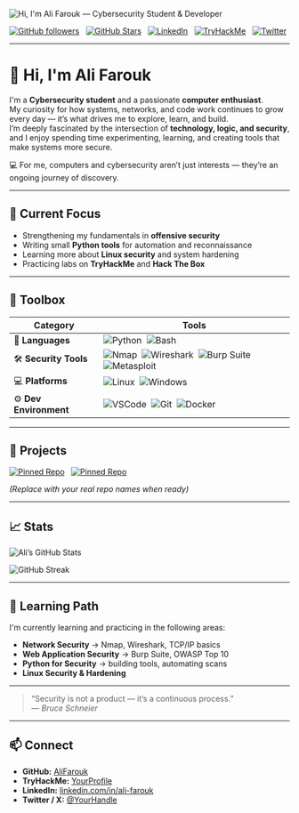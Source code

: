 ![Hi, I'm Ali Farouk — Cybersecurity Student & Developer](https://github.com/AliFarouk/AliFarouk/raw/master/header.gif)

[![GitHub followers](https://img.shields.io/github/followers/AliFarouk?logo=GitHub&style=for-the-badge)](https://github.com/AliFarouk)
&nbsp;
[![GitHub Stars](https://img.shields.io/github/stars/AliFarouk?logo=github&style=for-the-badge)](https://github.com/AliFarouk)
&nbsp;
[![LinkedIn](https://img.shields.io/badge/LinkedIn-0A66C2?logo=linkedin&style=for-the-badge)](https://linkedin.com/in/ali-farouk)
&nbsp;
[![TryHackMe](https://img.shields.io/badge/TryHackMe-%230A0A0A.svg?&style=for-the-badge&logo=tryhackme&logoColor=red)](https://tryhackme.com/p/YourProfile)
&nbsp;
[![Twitter](https://img.shields.io/badge/Twitter-14171A?logo=x&style=for-the-badge)](https://twitter.com/YourHandle)

---

# 👋 Hi, I'm Ali Farouk

I'm a **Cybersecurity student** and a passionate **computer enthusiast**.  
My curiosity for how systems, networks, and code work continues to grow every day — it’s what drives me to explore, learn, and build.  
I’m deeply fascinated by the intersection of **technology, logic, and security**, and I enjoy spending time experimenting, learning, and creating tools that make systems more secure.  

💻 For me, computers and cybersecurity aren’t just interests — they’re an ongoing journey of discovery.

---

## 🔭 Current Focus
- Strengthening my fundamentals in **offensive security**
- Writing small **Python tools** for automation and reconnaissance
- Learning more about **Linux security** and system hardening
- Practicing labs on **TryHackMe** and **Hack The Box**

---

## 🧰 Toolbox

| Category | Tools |
|-----------|--------|
| 🐍 **Languages** | ![Python](https://img.shields.io/badge/-Python-3776AB?logo=python&logoColor=white)&nbsp; ![Bash](https://img.shields.io/badge/-Bash-121011?logo=gnu-bash&logoColor=white) |
| 🛠️ **Security Tools** | ![Nmap](https://img.shields.io/badge/-Nmap-00457C?logo=Wireshark&logoColor=white)&nbsp; ![Wireshark](https://img.shields.io/badge/-Wireshark-1679A7?logo=wireshark&logoColor=white)&nbsp; ![Burp Suite](https://img.shields.io/badge/-Burp%20Suite-F36C3D?logo=burpsuite&logoColor=white)&nbsp; ![Metasploit](https://img.shields.io/badge/-Metasploit-000000?logo=metasploit&logoColor=white) |
| 💻 **Platforms** | ![Linux](https://img.shields.io/badge/-Linux-FCC624?logo=linux&logoColor=black)&nbsp; ![Windows](https://img.shields.io/badge/-Windows-0078D6?logo=windows&logoColor=white) |
| ⚙️ **Dev Environment** | ![VSCode](https://img.shields.io/badge/-VSCode-007ACC?logo=visualstudiocode&logoColor=white)&nbsp; ![Git](https://img.shields.io/badge/-Git-F05032?logo=git&logoColor=white)&nbsp; ![Docker](https://img.shields.io/badge/-Docker-2496ED?logo=docker&logoColor=white) |

---

## 🧩 Projects

[![Pinned Repo](https://github-readme-stats.vercel.app/api/pin/?username=AliFarouk&repo=python-network-scanner&bg_color=0d1116&title_color=0E7FC0&text_color=a4aacb&icon_color=00C853)](https://github.com/AliFarouk/python-network-scanner)
&nbsp;
[![Pinned Repo](https://github-readme-stats.vercel.app/api/pin/?username=AliFarouk&repo=port-analyzer&bg_color=0d1116&title_color=0E7FC0&text_color=a4aacb&icon_color=00C853)](https://github.com/AliFarouk/port-analyzer)

*(Replace with your real repo names when ready)*

---

## 📈 Stats

![Ali’s GitHub Stats](https://github-readme-stats.vercel.app/api?username=AliFarouk&show_icons=true&bg_color=0d1116&title_color=0E7FC0&text_color=a4aacb&icon_color=00C853)

![GitHub Streak](https://github-readme-streak-stats.herokuapp.com/?user=AliFarouk&theme=dark&background=0d1116&ring=0E7FC0&fire=00C853)

---

## 🎯 Learning Path

I'm currently learning and practicing in the following areas:
- **Network Security** → Nmap, Wireshark, TCP/IP basics  
- **Web Application Security** → Burp Suite, OWASP Top 10  
- **Python for Security** → building tools, automating scans  
- **Linux Security & Hardening**

---

> “Security is not a product — it’s a continuous process.”  
> — *Bruce Schneier*

---

## 📫 Connect
- **GitHub:** [AliFarouk](https://github.com/AliFarouk)  
- **TryHackMe:** [YourProfile](https://tryhackme.com/p/YourProfile)  
- **LinkedIn:** [linkedin.com/in/ali-farouk](https://linkedin.com/in/ali-farouk)  
- **Twitter / X:** [@YourHandle](https://twitter.com/YourHandle)
